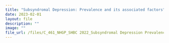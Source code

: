 ```yaml
---
title: "Subsyndromal Depression: Prevalence and its associated factors"
date: 2023-02-01
layout: file
description: ""
image: ""
file_url: /files/C_461_NHGP_SHBC 2022_Subsyndromal Depression Prevalence.pdf
---
```

